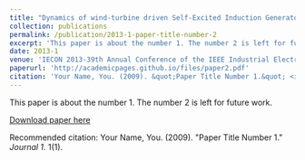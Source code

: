 ```yaml
---
title: "Dynamics of wind-turbine driven Self-Excited Induction Generator with online parameter calculation"
collection: publications
permalink: /publication/2013-1-paper-title-number-2
excerpt: 'This paper is about the number 1. The number 2 is left for future work.'
date: 2013-1
venue: 'IECON 2013-39th Annual Conference of the IEEE Industrial Electronics Society'
paperurl: 'http://academicpages.github.io/files/paper2.pdf'
citation: 'Your Name, You. (2009). &quot;Paper Title Number 1.&quot; <i>Journal 1</i>. 1(1).'
---
```

This paper is about the number 1. The number 2 is left for future work.

[Download paper here](http://academicpages.github.io/files/paper2.pdf)

Recommended citation: Your Name, You. (2009). "Paper Title Number 1." <i>Journal 1</i>. 1(1).